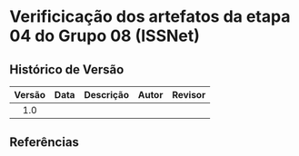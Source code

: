 # Verificicação dos artefatos da etapa 04 do Grupo 08 (ISSNet)

## Histórico de Versão

| Versão | Data  |            Descrição              |     Autor      |    Revisor    |
|:------:|:-----:|:---------------------------------:|:--------------:|:-------------:|
|  1.0   |  |  |  | |

## Referências